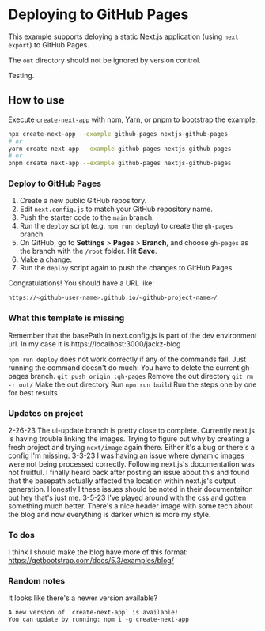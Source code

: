 # Deploying to GitHub Pages

This example supports deloying a static Next.js application (using `next export`) to GitHub Pages.

The `out` directory should not be ignored by version control.

Testing.

## How to use

Execute [`create-next-app`](https://github.com/vercel/next.js/tree/canary/packages/create-next-app) with [npm](https://docs.npmjs.com/cli/init), [Yarn](https://yarnpkg.com/lang/en/docs/cli/create/), or [pnpm](https://pnpm.io) to bootstrap the example:

```bash
npx create-next-app --example github-pages nextjs-github-pages
# or
yarn create next-app --example github-pages nextjs-github-pages
# or
pnpm create next-app --example github-pages nextjs-github-pages
```

### Deploy to GitHub Pages

1.  Create a new public GitHub repository.
1.  Edit `next.config.js` to match your GitHub repository name.
1.  Push the starter code to the `main` branch.
1.  Run the `deploy` script (e.g. `npm run deploy`) to create the `gh-pages` branch.
1.  On GitHub, go to **Settings** > **Pages** > **Branch**, and choose `gh-pages` as the branch with the `/root` folder. Hit **Save**.
1.  Make a change.
1.  Run the `deploy` script again to push the changes to GitHub Pages.

Congratulations! You should have a URL like:

```bash
https://<github-user-name>.github.io/<github-project-name>/
```

### What this template is missing

Remember that the basePath in next.config.js is part of the dev environment url.
In my case it is https://localhost:3000/jackz-blog

`npm run deploy` does not work correctly if any of the commands fail.
Just running the command doesn't do much:
You have to delete the current gh-pages branch.
`git push origin :gh-pages`
Remove the out directory
`git rm -r out/`
Make the out directory
Run `npm run build`
Run the steps one by one for best results

### Updates on project

2-26-23
The ui-update branch is pretty close to complete. Currently next.js is having trouble linking the images. Trying to figure out why by creating a fresh project and trying `next/image` again there. Either it's a bug or there's a config I'm missing.
3-3-23
I was having an issue where dynamic images were not being processed correctly. Following next.js's documentation was not fruitful. I finally heard back after posting an issue about this and found that the basepath actually affected the location within next.js's output generation. Honestly I these issues should be noted in their documentaiton but hey that's just me.
3-5-23
I've played around with the css and gotten something much better. There's a nice header image with some tech about the blog and now everything is darker which is more my style.

### To dos

I think I should make the blog have more of this format:
https://getbootstrap.com/docs/5.3/examples/blog/

### Random notes

It looks like there's a newer version available?

```
A new version of `create-next-app` is available!
You can update by running: npm i -g create-next-app
```
